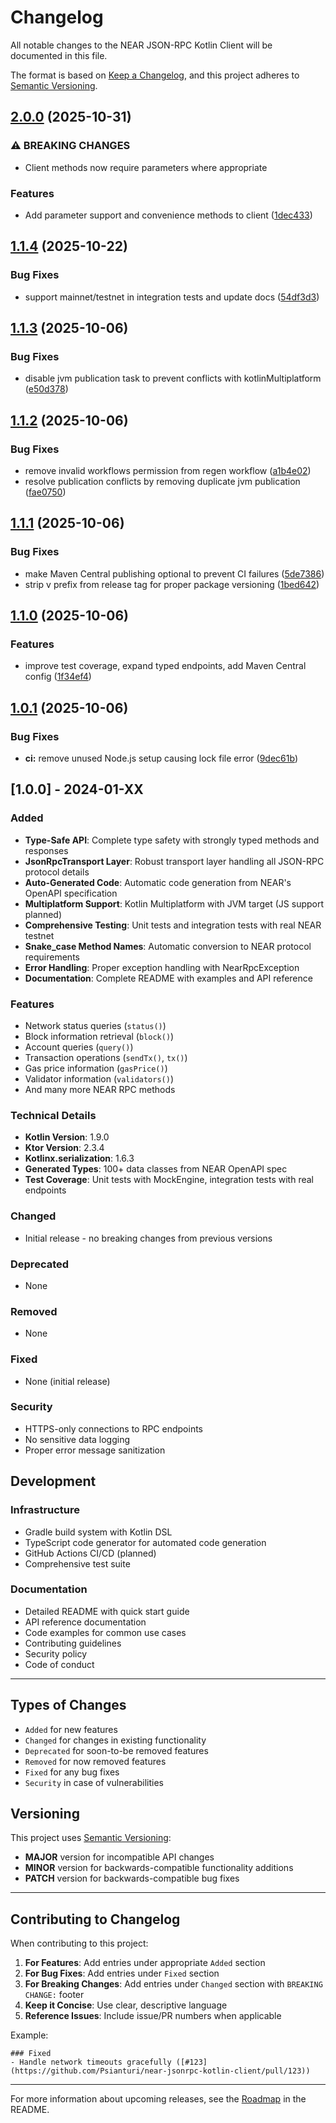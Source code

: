 # Changelog

All notable changes to the NEAR JSON-RPC Kotlin Client will be documented in this file.

The format is based on [Keep a Changelog](https://keepachangelog.com/en/1.0.0/),
and this project adheres to [Semantic Versioning](https://semver.org/spec/v2.0.0.html).

## [2.0.0](https://github.com/Psianturi/near-jsonrpc-kotlin-client/compare/v1.1.4...v2.0.0) (2025-10-31)


### ⚠ BREAKING CHANGES

* Client methods now require parameters where appropriate

### Features

* Add parameter support and convenience methods to client ([1dec433](https://github.com/Psianturi/near-jsonrpc-kotlin-client/commit/1dec433e2d57b4d36f20aa5638ca614740e6c23e))

## [1.1.4](https://github.com/Psianturi/near-jsonrpc-kotlin-client/compare/v1.1.3...v1.1.4) (2025-10-22)


### Bug Fixes

* support mainnet/testnet in integration tests and update docs ([54df3d3](https://github.com/Psianturi/near-jsonrpc-kotlin-client/commit/54df3d3cb6252b86f24926816407d34a2c47a5fa))

## [1.1.3](https://github.com/Psianturi/near-jsonrpc-kotlin-client/compare/v1.1.2...v1.1.3) (2025-10-06)


### Bug Fixes

* disable jvm publication task to prevent conflicts with kotlinMultiplatform ([e50d378](https://github.com/Psianturi/near-jsonrpc-kotlin-client/commit/e50d378b28d5e3833082eb90b2f3f9e0eebe1096))

## [1.1.2](https://github.com/Psianturi/near-jsonrpc-kotlin-client/compare/v1.1.1...v1.1.2) (2025-10-06)


### Bug Fixes

* remove invalid workflows permission from regen workflow ([a1b4e02](https://github.com/Psianturi/near-jsonrpc-kotlin-client/commit/a1b4e02ccc3d2e7b895f80a179e1ea3bcd861ee7))
* resolve publication conflicts by removing duplicate jvm publication ([fae0750](https://github.com/Psianturi/near-jsonrpc-kotlin-client/commit/fae0750c3299e8f59cda2449382cc661152e3b05))

## [1.1.1](https://github.com/Psianturi/near-jsonrpc-kotlin-client/compare/v1.1.0...v1.1.1) (2025-10-06)


### Bug Fixes

* make Maven Central publishing optional to prevent CI failures ([5de7386](https://github.com/Psianturi/near-jsonrpc-kotlin-client/commit/5de738606fadec21704fe4d0ce3796ceaa8ca69b))
* strip v prefix from release tag for proper package versioning ([1bed642](https://github.com/Psianturi/near-jsonrpc-kotlin-client/commit/1bed6421efeeaf7ca91e0ff6034e577516a37ecc))

## [1.1.0](https://github.com/Psianturi/near-jsonrpc-kotlin-client/compare/v1.0.1...v1.1.0) (2025-10-06)


### Features

* improve test coverage, expand typed endpoints, add Maven Central config ([1f34ef4](https://github.com/Psianturi/near-jsonrpc-kotlin-client/commit/1f34ef419ba11e929dad0988f9745a223ba182ac))

## [1.0.1](https://github.com/Psianturi/near-jsonrpc-kotlin-client/compare/v1.0.0...v1.0.1) (2025-10-06)


### Bug Fixes

* **ci:** remove unused Node.js setup causing lock file error ([9dec61b](https://github.com/Psianturi/near-jsonrpc-kotlin-client/commit/9dec61be76638a41841548cb2d98f6064f8ca419))

## [1.0.0] - 2024-01-XX

### Added
- **Type-Safe API**: Complete type safety with strongly typed methods and responses
- **JsonRpcTransport Layer**: Robust transport layer handling all JSON-RPC protocol details
- **Auto-Generated Code**: Automatic code generation from NEAR's OpenAPI specification
- **Multiplatform Support**: Kotlin Multiplatform with JVM target (JS support planned)
- **Comprehensive Testing**: Unit tests and integration tests with real NEAR testnet
- **Snake_case Method Names**: Automatic conversion to NEAR protocol requirements
- **Error Handling**: Proper exception handling with NearRpcException
- **Documentation**: Complete README with examples and API reference

### Features
- Network status queries (`status()`)
- Block information retrieval (`block()`)
- Account queries (`query()`)
- Transaction operations (`sendTx()`, `tx()`)
- Gas price information (`gasPrice()`)
- Validator information (`validators()`)
- And many more NEAR RPC methods

### Technical Details
- **Kotlin Version**: 1.9.0
- **Ktor Version**: 2.3.4
- **Kotlinx.serialization**: 1.6.3
- **Generated Types**: 100+ data classes from NEAR OpenAPI spec
- **Test Coverage**: Unit tests with MockEngine, integration tests with real endpoints

### Changed
- Initial release - no breaking changes from previous versions

### Deprecated
- None

### Removed
- None

### Fixed
- None (initial release)

### Security
- HTTPS-only connections to RPC endpoints
- No sensitive data logging
- Proper error message sanitization

## Development

### Infrastructure
- Gradle build system with Kotlin DSL
- TypeScript code generator for automated code generation
- GitHub Actions CI/CD (planned)
- Comprehensive test suite

### Documentation
- Detailed README with quick start guide
- API reference documentation
- Code examples for common use cases
- Contributing guidelines
- Security policy
- Code of conduct

---

## Types of Changes

- `Added` for new features
- `Changed` for changes in existing functionality
- `Deprecated` for soon-to-be removed features
- `Removed` for now removed features
- `Fixed` for any bug fixes
- `Security` in case of vulnerabilities

## Versioning

This project uses [Semantic Versioning](https://semver.org/):

- **MAJOR** version for incompatible API changes
- **MINOR** version for backwards-compatible functionality additions
- **PATCH** version for backwards-compatible bug fixes

---

## Contributing to Changelog

When contributing to this project:

1. **For Features**: Add entries under appropriate `Added` section
2. **For Bug Fixes**: Add entries under `Fixed` section
3. **For Breaking Changes**: Add entries under `Changed` section with `BREAKING CHANGE:` footer
4. **Keep it Concise**: Use clear, descriptive language
5. **Reference Issues**: Include issue/PR numbers when applicable

Example:
```
### Fixed
- Handle network timeouts gracefully ([#123](https://github.com/Psianturi/near-jsonrpc-kotlin-client/pull/123))
```

---

For more information about upcoming releases, see the [Roadmap](https://github.com/Psianturi/near-jsonrpc-kotlin-client#roadmap) in the README.
